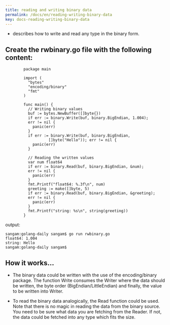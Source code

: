 ```yaml
---
title: reading and writing binary data
permalink: /docs/en/reading-writing-binary-data
key: docs-reading-writing-binary-data
---
```



- describes how to write and read any type in the binary form.

## Create the rwbinary.go file with the following content:

```
        package main

        import (
          "bytes"
          "encoding/binary"
          "fmt"
        )

        func main() {
          // Writing binary values
          buf := bytes.NewBuffer([]byte{})
          if err := binary.Write(buf, binary.BigEndian, 1.004); 
          err != nil {
            panic(err)
          }
          if err := binary.Write(buf, binary.BigEndian,
                   []byte("Hello")); err != nil {
            panic(err)
          }

          // Reading the written values
          var num float64
          if err := binary.Read(buf, binary.BigEndian, &num); 
          err != nil {
            panic(err)
          }
          fmt.Printf("float64: %.3f\n", num)
          greeting := make([]byte, 5)
          if err := binary.Read(buf, binary.BigEndian, &greeting);
          err != nil {
            panic(err)
          }
          fmt.Printf("string: %s\n", string(greeting))
        }

```
output:
```
sangam:golang-daily sangam$ go run rwbinary.go
float64: 1.004
string: Hello
sangam:golang-daily sangam$ 
```
## How it works...

- The binary data could be written with the use of the encoding/binary package. The function Write consumes the Writer where the data should be written, 
the byte order (BigEndian/LittleEndian) and finally, the value to be written into Writer.

- To read the binary data analogically, the Read function could be used. 
Note that there is no magic in reading the data from the binary source. You need to be sure what data you are fetching from the Reader. If not, the data could be fetched into any type which fits the size.

